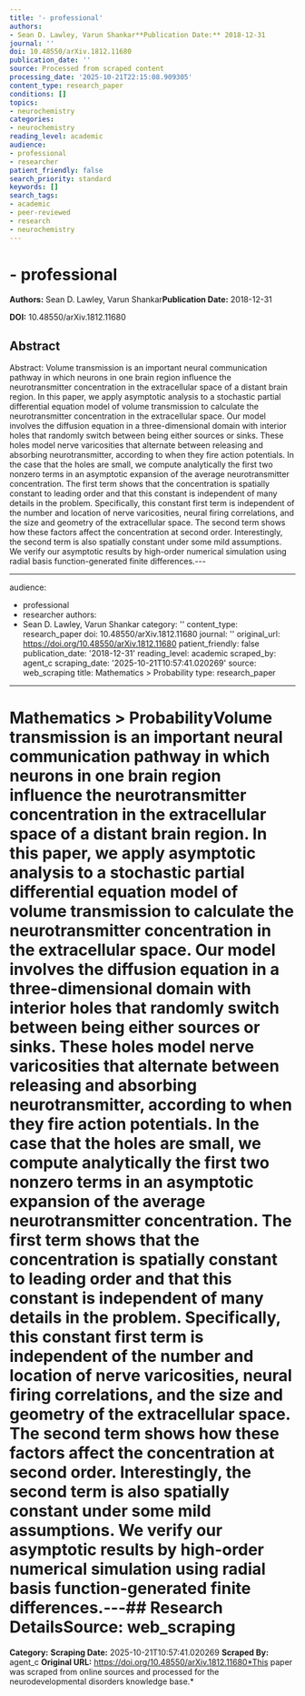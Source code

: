 ```yaml
---
title: '- professional'
authors:
- Sean D. Lawley, Varun Shankar**Publication Date:** 2018-12-31
journal: ''
doi: 10.48550/arXiv.1812.11680
publication_date: ''
source: Processed from scraped content
processing_date: '2025-10-21T22:15:08.909305'
content_type: research_paper
conditions: []
topics:
- neurochemistry
categories:
- neurochemistry
reading_level: academic
audience:
- professional
- researcher
patient_friendly: false
search_priority: standard
keywords: []
search_tags:
- academic
- peer-reviewed
- research
- neurochemistry
---
```


# - professional

**Authors:** Sean D. Lawley, Varun Shankar**Publication Date:** 2018-12-31

**DOI:** 10.48550/arXiv.1812.11680

## Abstract

Abstract:
Volume transmission is an important neural communication pathway in which neurons in one brain region influence the neurotransmitter concentration in the extracellular space of a distant brain region. In this paper, we apply asymptotic analysis to a stochastic partial differential equation model of volume transmission to calculate the neurotransmitter concentration in the extracellular space. Our model involves the diffusion equation in a three-dimensional domain with interior holes that randomly switch between being either sources or sinks. These holes model nerve varicosities that alternate between releasing and absorbing neurotransmitter, according to when they fire action potentials. In the case that the holes are small, we compute analytically the first two nonzero terms in an asymptotic expansion of the average neurotransmitter concentration. The first term shows that the concentration is spatially constant to leading order and that this constant is independent of many details in the problem. Specifically, this constant first term is independent of the number and location of nerve varicosities, neural firing correlations, and the size and geometry of the extracellular space. The second term shows how these factors affect the concentration at second order. Interestingly, the second term is also spatially constant under some mild assumptions. We verify our asymptotic results by high-order numerical simulation using radial basis function-generated finite differences.---

---
audience:
- professional
- researcher
authors:
- Sean D. Lawley, Varun Shankar
category: ''
content_type: research_paper
doi: 10.48550/arXiv.1812.11680
journal: ''
original_url: https://doi.org/10.48550/arXiv.1812.11680
patient_friendly: false
publication_date: '2018-12-31'
reading_level: academic
scraped_by: agent_c
scraping_date: '2025-10-21T10:57:41.020269'
source: web_scraping
title: Mathematics > Probability
type: research_paper
---
# Mathematics > ProbabilityVolume transmission is an important neural communication pathway in which neurons in one brain region influence the neurotransmitter concentration in the extracellular space of a distant brain region. In this paper, we apply asymptotic analysis to a stochastic partial differential equation model of volume transmission to calculate the neurotransmitter concentration in the extracellular space. Our model involves the diffusion equation in a three-dimensional domain with interior holes that randomly switch between being either sources or sinks. These holes model nerve varicosities that alternate between releasing and absorbing neurotransmitter, according to when they fire action potentials. In the case that the holes are small, we compute analytically the first two nonzero terms in an asymptotic expansion of the average neurotransmitter concentration. The first term shows that the concentration is spatially constant to leading order and that this constant is independent of many details in the problem. Specifically, this constant first term is independent of the number and location of nerve varicosities, neural firing correlations, and the size and geometry of the extracellular space. The second term shows how these factors affect the concentration at second order. Interestingly, the second term is also spatially constant under some mild assumptions. We verify our asymptotic results by high-order numerical simulation using radial basis function-generated finite differences.---## Research Details**Source:** web_scraping
**Category:**
**Scraping Date:** 2025-10-21T10:57:41.020269
**Scraped By:** agent_c
**Original URL:** https://doi.org/10.48550/arXiv.1812.11680*This paper was scraped from online sources and processed for the neurodevelopmental disorders knowledge base.*
